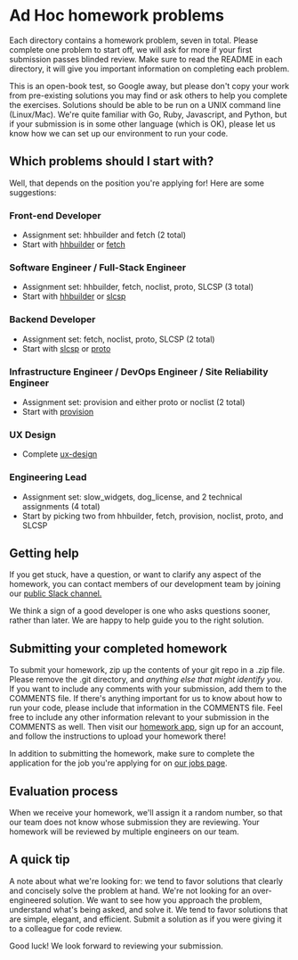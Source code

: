 Ad Hoc homework problems
========================

Each directory contains a homework problem, seven in total. Please complete one problem to start off, we will ask for more if your first submission passes blinded review. Make sure to read the README in each directory,
it will give you important information on completing each problem.

This is an open-book test, so Google away, but please don't copy your work from pre-existing solutions you may find or ask
others to help you complete the exercises. Solutions should be able to be run on a UNIX command line (Linux/Mac). We're quite familiar with Go, Ruby, Javascript, and Python, but if your submission is in some other language (which is OK), please let us know how we can set up our environment to run your code.

Which problems should I start with?
------------

Well, that depends on the position you're applying for! Here are some suggestions:

### Front-end Developer
- Assignment set: hhbuilder and fetch (2 total)
- Start with [hhbuilder](https://github.com/adhocteam/homework/tree/master/hhbuilder) or [fetch](https://github.com/adhocteam/homework/tree/master/fetch)

### Software Engineer / Full-Stack Engineer
- Assignment set: hhbuilder, fetch, noclist, proto, SLCSP (3 total)
- Start with [hhbuilder](https://github.com/adhocteam/homework/tree/master/hhbuilder) or [slcsp](https://github.com/adhocteam/homework/tree/master/slcsp)

### Backend Developer
- Assignment set: fetch, noclist, proto, SLCSP (2 total)
- Start with [slcsp](https://github.com/adhocteam/homework/tree/master/slcsp) or [proto](https://github.com/adhocteam/homework/tree/master/proto)

### Infrastructure Engineer / DevOps Engineer / Site Reliability Engineer
- Assignment set: provision and either proto or noclist (2 total)
- Start with [provision](https://github.com/adhocteam/homework/tree/master/provision)

### UX Design
- Complete [ux-design](https://github.com/adhocteam/homework/tree/master/ux-design)

### Engineering Lead
- Assignment set: slow_widgets, dog_license, and 2 technical assignments (4 total)
- Start by picking two from hhbuilder, fetch, provision, noclist, proto, and SLCSP

Getting help
------------

If you get stuck, have a question, or want to clarify any aspect of the
homework, you can contact members of our development team by
joining our [public Slack channel.](https://public-slack.adhoc.team)

We think a sign of a good developer is one who asks questions sooner, rather
than later. We are happy to help guide you to the right solution.

Submitting your completed homework
----------------------------------

To submit your homework, zip up the contents of your git repo in a .zip file.
Please remove the .git directory, and *anything else that might identify you*.
If you want to include any comments with your submission, add them to the
COMMENTS file. If there's anything important for us to know about how to run
your code, please include that information in the COMMENTS file. Feel free to include any other information relevant to your
submission in the COMMENTS as well. Then visit our
[homework app](https://people.adhoc.team/candidates/sign_up), sign up
for an account, and follow the instructions to upload your homework there!

In addition to submitting the homework, make sure to complete the application
for the job you're applying for on [our jobs page](https://www.adhocteam.us/join).

Evaluation process
------------------

When we receive your homework, we'll assign it a random number, so that our team
does not know whose submission they are reviewing. Your homework will be
reviewed by multiple engineers on our team.

A quick tip
-----------

A note about what we're looking for: we tend to favor solutions that clearly
and concisely solve the problem at hand. We're not looking for an
over-engineered solution. We want to see how you approach the problem,
understand what's being asked, and solve it. We tend to favor solutions that
are simple, elegant, and efficient. Submit a solution as if you were giving it
to a colleague for code review.

Good luck! We look forward to reviewing your submission.
